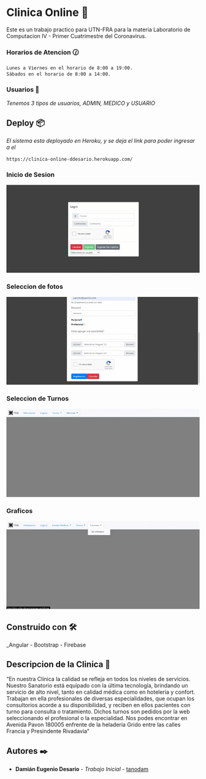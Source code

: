 
# **Clinica Online** 🚀

Este es un trabajo practico para UTN-FRA para la materia Laboratorio de Computacion IV - Primer Cuatrimestre del Coronavirus.

### Horarios de Atencion 🕜

```
Lunes a Viernes en el horario de 8:00 a 19:00.
Sábados en el horario de 8:00 a 14:00.
```
### Usuarios 🔧

_Tenemos 3 tipos de usuarios, ADMIN, MEDICO y USUARIO_

## Deploy 📦

_El sistema esta deployado en Heroku, y se deja el link para poder ingresar a el_
```
https://clinica-online-ddesario.herokuapp.com/
```
### Inicio de Sesion
![principal](https://github.com/tanodam/TP2_ClinicaOnline_LABIV/blob/master/img/login.gif)

### Seleccion de fotos
![principal](https://github.com/tanodam/TP2_ClinicaOnline_LABIV/blob/master/img/register.gif)

### Seleccion de Turnos
![principal](https://github.com/tanodam/TP2_ClinicaOnline_LABIV/blob/master/img/solicitarTurno.gif)

### Graficos
![principal](https://github.com/tanodam/TP2_ClinicaOnline_LABIV/blob/master/img/graficos.gif)

## Construido con 🛠️

_Angular - Bootstrap - Firebase

## Descripcion de la Clinica 🚀

“En nuestra Clinica la calidad se refleja en todos los niveles de servicios. Nuestro Sanatorio está equipado con la última tecnología, brindando un servicio de alto nivel, tanto en calidad médica como en hotelería y confort.
Trabajan en ella profesionales de diversas especialidades, que ocupan los consultorios acorde a su disponibilidad, y reciben en ellos
pacientes con turno para consulta o tratamiento. Dichos turnos son pedidos por la web
seleccionando el profesional o la especialidad.
Nos podes encontrar en Avenida Pavon 180005 enfrente de la heladeria Grido entre las calles Francia y Presindente Rivadavia“

## Autores ✒️

* **Damián Eugenio Desario** - *Trabajo Inicial* - [tanodam](https://github.com/tanodam)
